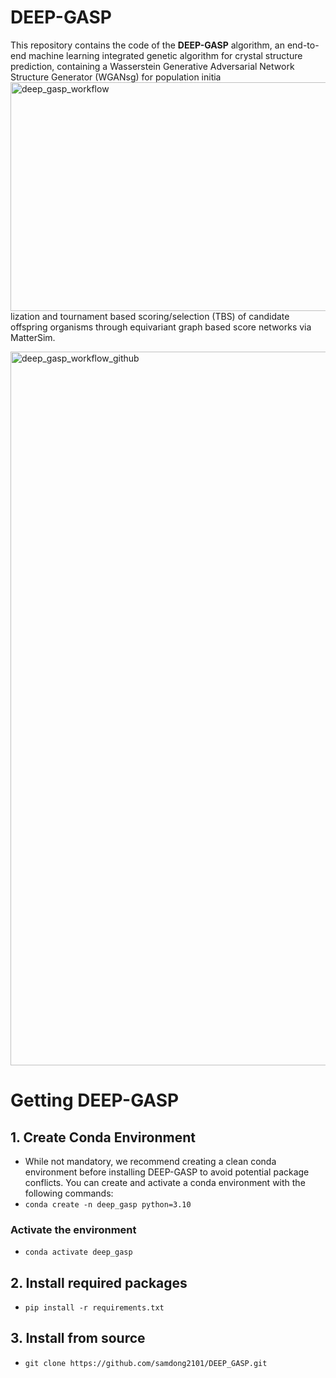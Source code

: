# DEEP-GASP
This repository contains the code of the **DEEP-GASP** algorithm, an end-to-end machine learning integrated genetic algorithm for crystal structure prediction, containing a Wasserstein Generative Adversarial Network Structure Generator (WGANsg) 
for population initia<img width="793" height="366" alt="deep_gasp_workflow" src="https://github.com/user-attachments/assets/da3bafa5-713c-4b7e-858c-b6ddee33fa5d" />
lization and tournament based scoring/selection (TBS) of candidate offspring organisms through equivariant graph based score networks via MatterSim. 


<img width="2500" height="1142" alt="deep_gasp_workflow_github" src="https://github.com/user-attachments/assets/9021bb0a-6bb1-433d-aa3f-264a9a0e3075" />





# Getting DEEP-GASP

## 1. Create Conda Environment
- While not mandatory, we recommend creating a clean conda environment before installing DEEP-GASP to avoid potential package conflicts. You can create and activate a conda environment with the following commands:
- ```conda create -n deep_gasp python=3.10```
### Activate the environment
- ```conda activate deep_gasp```

## 2. Install required packages
- ```pip install -r requirements.txt```

## 3. Install from source
- ```git clone https://github.com/samdong2101/DEEP_GASP.git```
